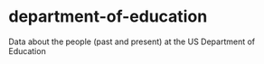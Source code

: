 # department-of-education
Data about the people (past and present) at the US Department of Education
